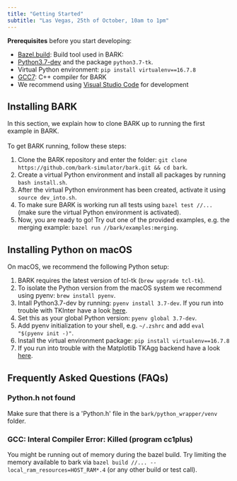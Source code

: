 ```yaml
---
title: "Getting Started"
subtitle: "Las Vegas, 25th of October, 10am to 1pm"
---
```

<b>Prerequisites</b> before you start developing:

* [Bazel.build](https://bazel.build/): Build tool used in BARK:
* [Python3.7-dev](https://www.python.org/downloads/) and the package `python3.7-tk`.
* Virtual Python environment: `pip install virtualenv==16.7.8`
* [GCC7](https://gcc.gnu.org/gcc-7/): C++ compiler for BARK
* We recommend using [Visual Studio Code](https://code.visualstudio.com/) for development


## Installing BARK
In this section, we explain how to clone BARK up to running the first example in BARK.
<br />
<br />
To get BARK running, follow these steps:
1. Clone the BARK repository and enter the folder: `git clone https://github.com/bark-simulator/bark.git && cd bark`.
2. Create a virtual Python environment and install all packages by running `bash install.sh`.
3. After the virtual Python environment has been created, activate it using `source dev_into.sh`.
4. To make sure BARK is working run all tests using `bazel test //...` (make sure the virtual Python environment is activated).
5. Now, you are ready to go! Try out one of the provided examples, e.g. the merging example: `bazel run //bark/examples:merging`.


## Installing Python on macOS
On macOS, we recommend the following Python setup:

1. BARK requires the latest version of tcl-tk (`brew upgrade tcl-tk`).
2. To isolate the Python version from the macOS system we recommend using pyenv: `brew install pyenv`.
3. Intall Python3.7-dev by running: `pyenv install 3.7-dev`. If you run into trouble with TKInter have a look [here](https://stackoverflow.com/questions/60469202/unable-to-install-tkinter-with-pyenv-pythons-on-macos).
4. Set this as your global Python version: `pyenv global 3.7-dev`.
5. Add pyenv initialization to your shell, e.g. `~/.zshrc` and add `eval "$(pyenv init -)"`.
6. Install the virtual environment package: `pip install virtualenv==16.7.8`
7. If you run into trouble with the Matplotlib TKAgg backend have a look [here](https://stackoverflow.com/questions/21784641/installation-issue-with-matplotlib-python).



## Frequently Asked Questions (FAQs)

### Python.h not found
Make sure that there is a 'Python.h' file in the `bark/python_wrapper/venv` folder.

### GCC: Interal Compiler Error: Killed (program cc1plus)
You might be running out of memory during the bazel build. 
Try limiting the memory available to bark via 
`bazel build //... --local_ram_resources=HOST_RAM*.4` (or any other build or test call).